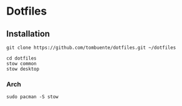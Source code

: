 # Dotfiles

## Installation
```
git clone https://github.com/tombuente/dotfiles.git ~/dotfiles
```
```
cd dotfiles
stow common
stow desktop
```

### Arch
```
sudo pacman -S stow
```
